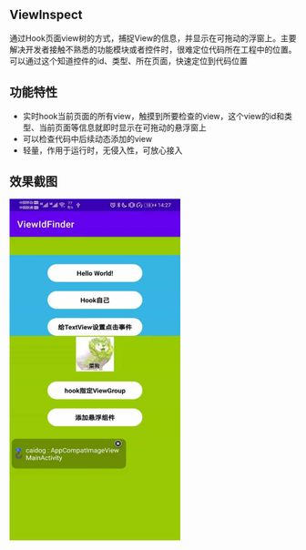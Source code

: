 ## ViewInspect
通过Hook页面view树的方式，捕捉View的信息，并显示在可拖动的浮窗上。主要解决开发者接触不熟悉的功能模块或者控件时，很难定位代码所在工程中的位置。可以通过这个知道控件的id、类型、所在页面，快速定位到代码位置
## 功能特性
- 实时hook当前页面的所有view，触摸到所要检查的view，这个view的id和类型、当前页面等信息就即时显示在可拖动的悬浮窗上
- 可以检查代码中后续动态添加的view
- 轻量，作用于运行时，无侵入性，可放心接入
## 效果截图
<img src="https://github.com/moshaoxia/ViewFinder/blob/master/WechatIMG38-tuya.jpeg" width="300px" height="600px">
